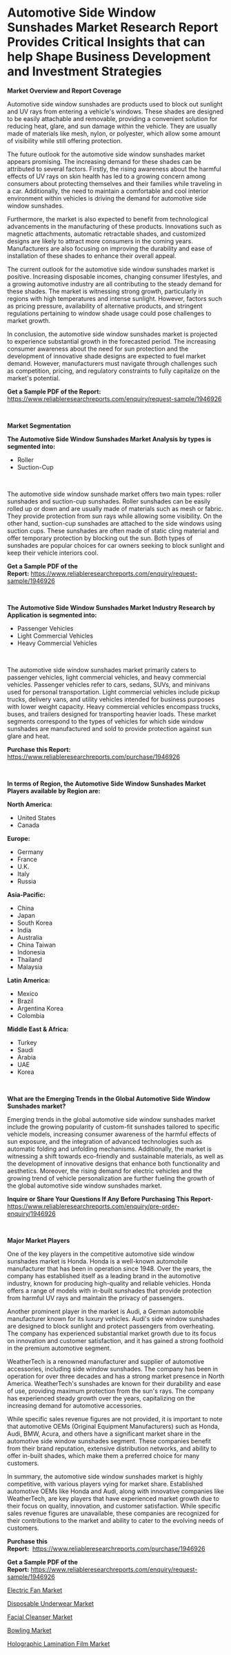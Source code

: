 <p><h1>Automotive Side Window Sunshades Market Research Report Provides Critical Insights that can help Shape Business Development and Investment Strategies</h1></p><p><strong>Market Overview and Report Coverage</strong></p>
<p><p>Automotive side window sunshades are products used to block out sunlight and UV rays from entering a vehicle's windows. These shades are designed to be easily attachable and removable, providing a convenient solution for reducing heat, glare, and sun damage within the vehicle. They are usually made of materials like mesh, nylon, or polyester, which allow some amount of visibility while still offering protection.</p><p>The future outlook for the automotive side window sunshades market appears promising. The increasing demand for these shades can be attributed to several factors. Firstly, the rising awareness about the harmful effects of UV rays on skin health has led to a growing concern among consumers about protecting themselves and their families while traveling in a car. Additionally, the need to maintain a comfortable and cool interior environment within vehicles is driving the demand for automotive side window sunshades.</p><p>Furthermore, the market is also expected to benefit from technological advancements in the manufacturing of these products. Innovations such as magnetic attachments, automatic retractable shades, and customized designs are likely to attract more consumers in the coming years. Manufacturers are also focusing on improving the durability and ease of installation of these shades to enhance their overall appeal.</p><p>The current outlook for the automotive side window sunshades market is positive. Increasing disposable incomes, changing consumer lifestyles, and a growing automotive industry are all contributing to the steady demand for these shades. The market is witnessing strong growth, particularly in regions with high temperatures and intense sunlight. However, factors such as pricing pressure, availability of alternative products, and stringent regulations pertaining to window shade usage could pose challenges to market growth.</p><p>In conclusion, the automotive side window sunshades market is projected to experience substantial growth in the forecasted period. The increasing consumer awareness about the need for sun protection and the development of innovative shade designs are expected to fuel market demand. However, manufacturers must navigate through challenges such as competition, pricing, and regulatory constraints to fully capitalize on the market's potential.</p></p>
<p><strong>Get a Sample PDF of the Report:</strong> <a href="https://www.reliableresearchreports.com/enquiry/request-sample/1946926">https://www.reliableresearchreports.com/enquiry/request-sample/1946926</a></p>
<p>&nbsp;</p>
<p><strong>Market Segmentation</strong></p>
<p><strong>The Automotive Side Window Sunshades Market Analysis by types is segmented into:</strong></p>
<p><ul><li>Roller</li><li>Suction-Cup</li></ul></p>
<p>&nbsp;</p>
<p><p>The automotive side window sunshade market offers two main types: roller sunshades and suction-cup sunshades. Roller sunshades can be easily rolled up or down and are usually made of materials such as mesh or fabric. They provide protection from sun rays while allowing some visibility. On the other hand, suction-cup sunshades are attached to the side windows using suction cups. These sunshades are often made of static cling material and offer temporary protection by blocking out the sun. Both types of sunshades are popular choices for car owners seeking to block sunlight and keep their vehicle interiors cool.</p></p>
<p><strong>Get a Sample PDF of the Report:</strong>&nbsp;<a href="https://www.reliableresearchreports.com/enquiry/request-sample/1946926">https://www.reliableresearchreports.com/enquiry/request-sample/1946926</a></p>
<p>&nbsp;</p>
<p><strong>The Automotive Side Window Sunshades Market Industry Research by Application is segmented into:</strong></p>
<p><ul><li>Passenger Vehicles</li><li>Light Commercial Vehicles</li><li>Heavy Commercial Vehicles</li></ul></p>
<p>&nbsp;</p>
<p><p>The automotive side window sunshades market primarily caters to passenger vehicles, light commercial vehicles, and heavy commercial vehicles. Passenger vehicles refer to cars, sedans, SUVs, and minivans used for personal transportation. Light commercial vehicles include pickup trucks, delivery vans, and utility vehicles intended for business purposes with lower weight capacity. Heavy commercial vehicles encompass trucks, buses, and trailers designed for transporting heavier loads. These market segments correspond to the types of vehicles for which side window sunshades are manufactured and sold to provide protection against sun glare and heat.</p></p>
<p><strong>Purchase this Report:</strong>&nbsp; <a href="https://www.reliableresearchreports.com/purchase/1946926">https://www.reliableresearchreports.com/purchase/1946926</a></p>
<p>&nbsp;</p>
<p><strong>In terms of Region, the Automotive Side Window Sunshades Market Players available by Region are:</strong></p>
<p>
    <p> <strong> North America: </strong>
        <ul>
            <li>United States</li>
            <li>Canada</li>
        </ul>
        </p> 
    <p> <strong> Europe: </strong>
        <ul>
            <li>Germany</li>
            <li>France</li>
            <li>U.K.</li>
            <li>Italy</li>
            <li>Russia</li>
        </ul>
        </p> 
    <p> <strong> Asia-Pacific: </strong>
        <ul>
            <li>China</li>
            <li>Japan</li>
            <li>South Korea</li>
            <li>India</li>
            <li>Australia</li>
            <li>China Taiwan</li>
            <li>Indonesia</li>
            <li>Thailand</li>
            <li>Malaysia</li>
        </ul>
        </p> 
    <p> <strong> Latin America: </strong>
        <ul>
            <li>Mexico</li>
            <li>Brazil</li>
            <li>Argentina Korea</li>
            <li>Colombia</li>
        </ul>
        </p> 
    <p> <strong> Middle East & Africa: </strong>
        <ul>
            <li>Turkey</li>
            <li>Saudi</li>
            <li>Arabia</li>
            <li>UAE</li>
            <li>Korea</li>
        </ul>
    </p>
    </p>
<p>&nbsp;</p>
<p><strong>What are the Emerging Trends in the Global Automotive Side Window Sunshades market?</strong></p>
<p><p>Emerging trends in the global automotive side window sunshades market include the growing popularity of custom-fit sunshades tailored to specific vehicle models, increasing consumer awareness of the harmful effects of sun exposure, and the integration of advanced technologies such as automatic folding and unfolding mechanisms. Additionally, the market is witnessing a shift towards eco-friendly and sustainable materials, as well as the development of innovative designs that enhance both functionality and aesthetics. Moreover, the rising demand for electric vehicles and the growing trend of vehicle personalization are further fueling the growth of the global automotive side window sunshades market.</p></p>
<p><strong>Inquire or Share Your Questions If Any Before Purchasing This Report</strong>- <a href="https://www.reliableresearchreports.com/enquiry/pre-order-enquiry/1946926">https://www.reliableresearchreports.com/enquiry/pre-order-enquiry/1946926</a></p>
<p>&nbsp;</p>
<p><strong>Major Market Players</strong></p>
<p><p>One of the key players in the competitive automotive side window sunshades market is Honda. Honda is a well-known automobile manufacturer that has been in operation since 1948. Over the years, the company has established itself as a leading brand in the automotive industry, known for producing high-quality and reliable vehicles. Honda offers a range of models with in-built sunshades that provide protection from harmful UV rays and maintain the privacy of passengers. </p><p>Another prominent player in the market is Audi, a German automobile manufacturer known for its luxury vehicles. Audi's side window sunshades are designed to block sunlight and protect passengers from overheating. The company has experienced substantial market growth due to its focus on innovation and customer satisfaction, and it has gained a strong foothold in the premium automotive segment.</p><p>WeatherTech is a renowned manufacturer and supplier of automotive accessories, including side window sunshades. The company has been in operation for over three decades and has a strong market presence in North America. WeatherTech's sunshades are known for their durability and ease of use, providing maximum protection from the sun's rays. The company has experienced steady growth over the years, capitalizing on the increasing demand for automotive accessories.</p><p>While specific sales revenue figures are not provided, it is important to note that automotive OEMs (Original Equipment Manufacturers) such as Honda, Audi, BMW, Acura, and others have a significant market share in the automotive side window sunshades segment. These companies benefit from their brand reputation, extensive distribution networks, and ability to offer in-built shades, which make them a preferred choice for many customers.</p><p>In summary, the automotive side window sunshades market is highly competitive, with various players vying for market share. Established automotive OEMs like Honda and Audi, along with innovative companies like WeatherTech, are key players that have experienced market growth due to their focus on quality, innovation, and customer satisfaction. While specific sales revenue figures are unavailable, these companies are recognized for their contributions to the market and ability to cater to the evolving needs of customers.</p></p>
<p><strong>Purchase this Report:</strong>&nbsp;&nbsp;<a href="https://www.reliableresearchreports.com/purchase/1946926">https://www.reliableresearchreports.com/purchase/1946926</a></p>
<p></p>
<p><strong>Get a Sample PDF of the Report:</strong>&nbsp;<a href="https://www.reliableresearchreports.com/enquiry/request-sample/1946926">https://www.reliableresearchreports.com/enquiry/request-sample/1946926</a></p>
<p><p><a href="https://medium.com/@mayrussel1912/electric-fan-market-research-report-its-history-and-forecast-2023-to-2030-6cfacbc15552">Electric Fan Market</a></p><p><a href="https://medium.com/@dellkoepp/disposable-underwear-market-trends-and-market-analysis-forecasted-for-period-2023-2030-82680c2851e2">Disposable Underwear Market</a></p><p><a href="https://medium.com/@thadnader/facial-cleanser-market-size-market-outlook-and-market-forecast-2023-to-2030-169050454969">Facial Cleanser Market</a></p><p><a href="https://medium.com/@fredyconn/bowling-market-exploring-market-share-market-trends-and-future-growth-7b7303db6838">Bowling Market</a></p><p><a href="https://medium.com/@amyjacobi1918/holographic-lamination-film-market-trends-forecast-and-competitive-analysis-to-2030-03c1fa82506b">Holographic Lamination Film Market</a></p></p>